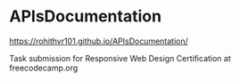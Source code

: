 # APIsDocumentation

https://rohithvr101.github.io/APIsDocumentation/

Task submission for Responsive Web Design Certification at freecodecamp.org
